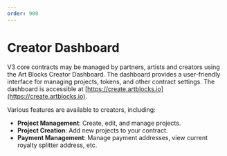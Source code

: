 ```yaml
---
order: 900
---
```


# Creator Dashboard

V3 core contracts may be managed by partners, artists and creators using the Art Blocks Creator Dashboard. The dashboard provides a user-friendly interface for managing projects, tokens, and other contract settings. The dashboard is accessible at [https://create.artblocks.io](https://create.artblocks.io).

Various features are available to creators, including:

- **Project Management**: Create, edit, and manage projects.
- **Project Creation**: Add new projects to your contract.
- **Payment Management**: Manage payment addresses, view current royalty splitter address, etc.
